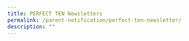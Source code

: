 ```yaml
---
title: PERFECT TEN Newsletters
permalink: /parent-notification/perfect-ten-newsletter/
description: ""
---
```

